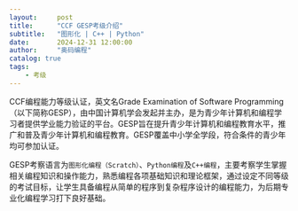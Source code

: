 ```yaml
---
layout:     post
title:      "CCF GESP考级介绍"
subtitle:   "图形化 | C++ | Python"
date:       2024-12-31 12:00:00
author:     "奥码编程"
catalog: true
tags:
    - 考级
---
```


CCF编程能力等级认证，英文名Grade Examination of Software Programming（以下简称GESP），由中国计算机学会发起并主办，是为青少年计算机和编程学习者提供学业能力验证的平台。GESP旨在提升青少年计算机和编程教育水平，推广和普及青少年计算机和编程教育。GESP覆盖中小学全学段，符合条件的青少年均可参加认证。

GESP考察语言为`图形化编程（Scratch）`、`Python编程`及`C++编程`，主要考察学生掌握相关编程知识和操作能力，熟悉编程各项基础知识和理论框架，通过设定不同等级的考试目标，让学生具备编程从简单的程序到复杂程序设计的编程能力，为后期专业化编程学习打下良好基础。
